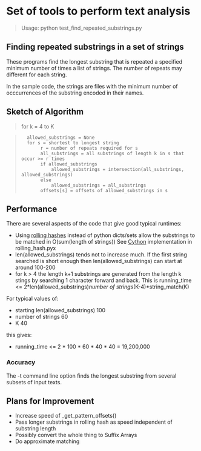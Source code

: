 Set of tools to perform text analysis
=====================================

>Usage: python test_find_repeated_substrings.py <file mask>

## Finding repeated substrings in a set of strings
These programs find the longest substring that is repeated a specified minimum number of times a 
list of strings. The number of repeats may different for each string.

In the sample code, the strings are files with the minimum number of occcurrences of the substring 
encoded in their names.

Sketch of Algorithm
-------------------   
>   for k = 4 to K

>       allowed_substrings = None
>       for s = shortest to longest string
>            r = number of repeats required for s
>            all_substrings = all substrings of length k in s that occur >= r times
>            if allowed_substrings
>                allowed_substrings = intersection(all_substrings, allowed_substrings)
>            else    
>                allowed_substrings = all_substrings
>            offsets[s] = offsets of allowed_substrings in s

Performance
-----------
There are several aspects of the code that give good typical runtimes:

* Using [rolling hashes](https://github.com/lemire/rollinghashjava) instead of python dicts/sets allow 
    the substrings to be matched in O(sum(length of strings)) See [Cython](http://cython.org/) 
    implementation in rolling_hash.pyx
* len(allowed_substrings) tends not to increase much. If the first string searched is short enough 
    then len(allowed_substrings) can start at around 100-200
* for k > 4 the length k+1 substrings are generated from the length k stings by searching 1
    character forward and back. This is 
    running_time <= 2*len(allowed_substrings)*number of strings*(K-4)*string_match(K)

For typical values of: 

* starting len(allowed_substrings) 100
* number of strings 60
* K 40

this gives:
* running_time <= 2 * 100 * 60 * 40 * 40 = 19,200,000 

### Accuracy
The -t command line option finds the longest substring from several subsets of input texts. 
       
Plans for Improvement
---------------------
* Increase speed of _get_pattern_offsets()
* Pass longer substrings in rolling hash as speed independent of substring length  
* Possibly convert the whole thing to Suffix Arrays
* Do approximate matching